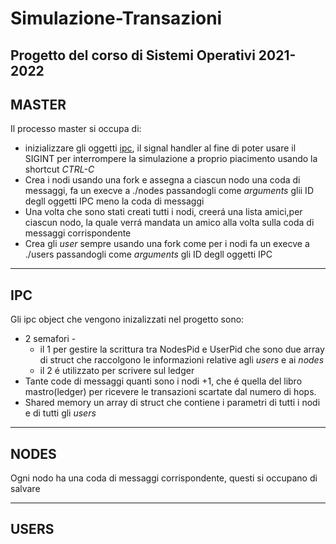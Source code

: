 # Simulazione-Transazioni
Progetto del corso di Sistemi Operativi 2021-2022 
 ---
## MASTER
 Il processo master si occupa di:
 - inizializzare gli oggetti [ipc](##IPC), il signal handler al fine di poter usare il SIGINT per interrompere la simulazione a proprio piacimento usando la shortcut _CTRL-C_
 -  Crea i nodi usando una fork e assegna a ciascun nodo una coda di messaggi, fa un execve a ./nodes passandogli come _arguments_ glii ID degll oggetti IPC meno la coda di messaggi
 -  Una volta che sono stati creati tutti i nodi, creerá una lista amici,per ciascun nodo, la quale verrá mandata un amico alla volta sulla coda di messaggi corrispondente
 -  Crea gli _user_ sempre usando una fork come per i nodi fa un execve a ./users passandogli come _arguments_ gli ID degll oggetti IPC
---
## IPC
Gli ipc object che vengono inizalizzati nel progetto sono:
- 2 semafori - 
	- il 1 per gestire la scrittura tra NodesPid e UserPid che sono due array di struct che raccolgono le informazioni relative agli _users_ e ai _nodes_
	- il 2 é utilizzato per scrivere sul ledger  
- Tante code di messaggi quanti sono i nodi +1, che é quella del libro mastro(ledger) per ricevere le transazioni scartate dal numero di hops.
- Shared memory un array di struct che contiene i parametri di tutti i nodi e di tutti gli _users_

 ---
 ## NODES
 Ogni nodo ha una coda di messaggi corrispondente, questi si occupano di salvare 
 
 
 ---
 ## USERS